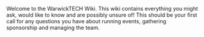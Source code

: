 Welcome to the WarwickTECH Wiki. This wiki contains everything you might ask, would like to know and are possibly unsure of! This should be your first call for any questions you have about running events, gathering sponsorship and managing the team.

